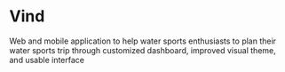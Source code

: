 # Vind
Web and mobile application to help water sports enthusiasts to plan their water sports trip through customized dashboard, improved visual theme, and usable interface
